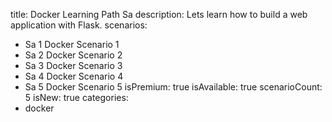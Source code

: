 title: Docker Learning Path Sa
description: Lets learn how to build a web application with Flask.
scenarios: 
  - Sa 1 Docker Scenario 1
  - Sa 2 Docker Scenario 2
  - Sa 3 Docker Scenario 3
  - Sa 4 Docker Scenario 4
  - Sa 5 Docker Scenario 5
isPremium: true
isAvailable: true
scenarioCount: 5
isNew: true
categories: 
  - docker